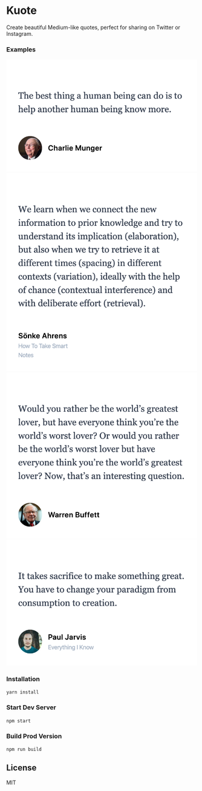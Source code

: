 # Kuote

Create beautiful Medium-like quotes, perfect for sharing on Twitter or Instagram.

### Examples

![](/examples/munger.png)
![](/examples/ahrens.png)
![](/examples/buffett.png)
![](/examples/jarvis.png)

### Installation

```
yarn install
```

### Start Dev Server

```
npm start
```

### Build Prod Version

```
npm run build
```

## License

MIT
